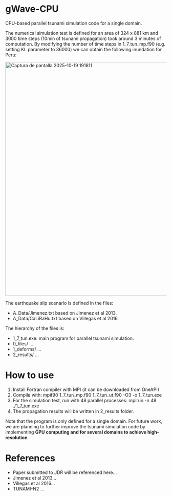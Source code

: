 # gWave-CPU
CPU-based parallel tsunami simulation code for a single domain.

The numerical simulation test is defined for an area of 324 x 881 km and 3000 time steps (10min of tsunami propagation) took around 3 minutes of computation.
By modifying the number of time steps in 1_7_tun_mp.f90 (e.g. setting KL parameter to 36000) we can obtain the following inundation for Peru:

<img width="1457" height="730" alt="Captura de pantalla 2025-10-19 191811" src="https://github.com/user-attachments/assets/ebcbbd8c-73b0-4150-8303-43da89de73db" />

The earthquake slip scenario is defined in the files:
- A_Data/Jimenez.txt based on Jimenez et al 2013.
- A_Data/CaLiBaHu.txt based on Villegas et al 2016.

The hierarchy of the files is:
- 1_7_tun.exe: main program for parallel tsunami simulation.
- 0_files/ ...
- 1_deforms/ ...
- 2_results/ ...

# How to use
1. Install Fortran compiler with MPI (it can be downloaded from OneAPI)
2. Compile with: mpif90 1_7_tun_mp.f90 1_7_tun_ut.f90 -O3 -o 1_7_tun.exe
3. For the simulation test, run with 48 parallel processes: mpirun -n 48 ./1_7_tun.exe
4. The propagation results will be written in 2_results folder.

Note that the program is only defined for a single domain. For future work, we are planning to further improve the tsunami simulation code by implementing **GPU computing and for several domains to achieve high-resolution**.

# References
- Paper submitted to JDR will be referenced here...
- Jimenez et al 2013...
- Villegas et al 2016...
- TUNAMI-N2 ...
